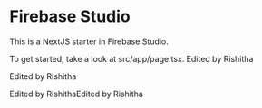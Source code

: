 # Firebase Studio

This is a NextJS starter in Firebase Studio.

To get started, take a look at src/app/page.tsx.
Edited by Rishitha

Edited by Rishitha

Edited by RishithaEdited by Rishitha
